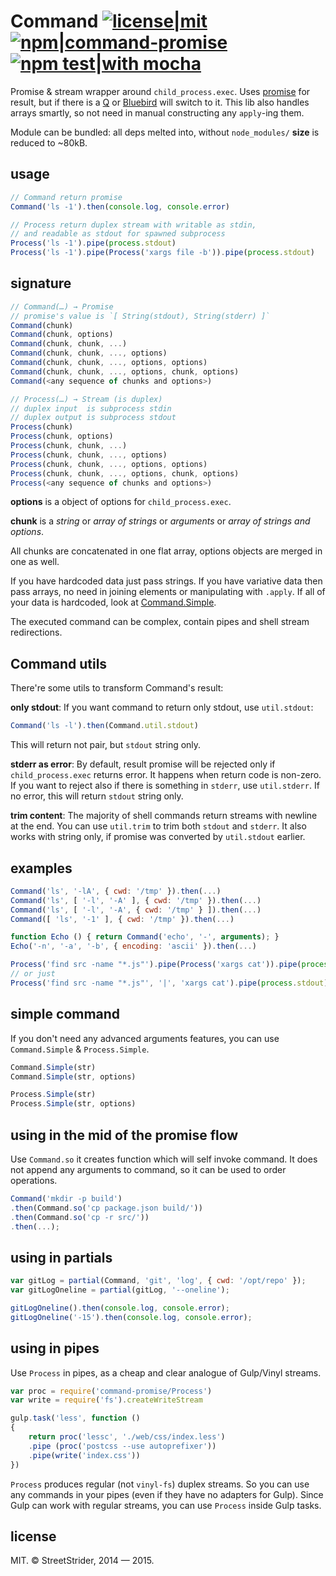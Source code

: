 # Command [![license|mit](http://img.shields.io/badge/license-MIT-brightgreen.svg?style=flat-square)](README.md#license) [![npm|command-promise](http://img.shields.io/badge/npm-command--promise-CB3837.svg?style=flat-square)](https://www.npmjs.org/package/command-promise) [![npm test|with mocha](http://img.shields.io/badge/npm%20test-with%20mocha-9E785A.svg?style=flat-square)](http://mochajs.org/)
Promise & stream wrapper around `child_process.exec`. Uses [promise](https://www.npmjs.org/package/promise) for result, but if there is a [Q](https://www.npmjs.org/package/q) or [Bluebird](https://www.npmjs.org/package/bluebird) will switch to it. This lib also handles arrays smartly, so not need in manual constructing any `apply`-ing them.

Module can be bundled: all deps melted into, without `node_modules/` **size** is reduced to ~80kB.

## usage
```javascript
// Command return promise
Command('ls -1').then(console.log, console.error)
```

```javascript
// Process return duplex stream with writable as stdin,
// and readable as stdout for spawned subprocess
Process('ls -1').pipe(process.stdout)
Process('ls -1').pipe(Process('xargs file -b')).pipe(process.stdout)
```

## signature
```javascript
// Command(…) → Promise
// promise's value is `[ String(stdout), String(stderr) ]`
Command(chunk)
Command(chunk, options)
Command(chunk, chunk, ...)
Command(chunk, chunk, ..., options)
Command(chunk, chunk, ..., options, options)
Command(chunk, chunk, ..., options, chunk, options)
Command(<any sequence of chunks and options>)

// Process(…) → Stream (is duplex)
// duplex input  is subprocess stdin
// duplex output is subprocess stdout
Process(chunk)
Process(chunk, options)
Process(chunk, chunk, ...)
Process(chunk, chunk, ..., options)
Process(chunk, chunk, ..., options, options)
Process(chunk, chunk, ..., options, chunk, options)
Process(<any sequence of chunks and options>)
```
**options** is a object of options for `child_process.exec`.

**chunk** is a *string* or *array of strings* or *arguments* or *array of strings and options*.

All chunks are concatenated in one flat array, options objects are merged in one as well.

If you have hardcoded data just pass strings. If you have variative data then pass arrays, no need in joining elements or manipulating with `.apply`. If all of your data is hardcoded, look at [Command.Simple](#simple-command).

The executed command can be complex, contain pipes and shell stream redirections.

## Command utils
There're some utils to transform Command's result:

**only stdout**: If you want command to return only stdout, use `util.stdout`:
```javascript
Command('ls -l').then(Command.util.stdout)
```
This will return not pair, but `stdout` string only.

**stderr as error**: By default, result promise will be rejected only if `child_process.exec` returns error. It happens when return code is non-zero. If you want to reject also if there is something in `stderr`, use `util.stderr`. If no error, this will return `stdout` string only.

**trim content**: The majority of shell commands return streams with newline at the end. You can use `util.trim` to trim both `stdout` and `stderr`. It also works with string only, if promise was converted by `util.stdout` earlier.

## examples
```javascript
Command('ls', '-lA', { cwd: '/tmp' }).then(...)
Command('ls', [ '-l', '-A' ], { cwd: '/tmp' }).then(...)
Command('ls', [ '-l', '-A', { cwd: '/tmp' } ]).then(...)
Command([ 'ls', '-1' ], { cwd: '/tmp' }).then(...)

function Echo () { return Command('echo', '-', arguments); }
Echo('-n', '-a', '-b', { encoding: 'ascii' }).then(...)

Process('find src -name "*.js"').pipe(Process('xargs cat')).pipe(process.stdout)
// or just
Process('find src -name "*.js"', '|', 'xargs cat').pipe(process.stdout)
```

## simple command
If you don't need any advanced arguments features, you can use `Command.Simple` & `Process.Simple`.
```javascript
Command.Simple(str)
Command.Simple(str, options)

Process.Simple(str)
Process.Simple(str, options)
```

## using in the mid of the promise flow
Use `Command.so` it creates function which will self invoke command.
It does not append any arguments to command, so it can be used to order operations.
```javascript
Command('mkdir -p build')
.then(Command.so('cp package.json build/'))
.then(Command.so('cp -r src/'))
.then(...);
```

## using in partials
```javascript
var gitLog = partial(Command, 'git', 'log', { cwd: '/opt/repo' });
var gitLogOneline = partial(gitLog, '--oneline');

gitLogOneline().then(console.log, console.error);
gitLogOneline('-15').then(console.log, console.error);
```

## using in pipes
Use `Process` in pipes, as a cheap and clear analogue of Gulp/Vinyl streams.
```javascript
var proc = require('command-promise/Process')
var write = require('fs').createWriteStream

gulp.task('less', function ()
{
	return proc('lessc', './web/css/index.less')
	.pipe (proc('postcss --use autoprefixer'))
	.pipe(write('index.css'))
})
```
`Process` produces regular (not `vinyl-fs`) duplex streams. So you can use any commands in your pipes (even if they have no adapters for Gulp). Since Gulp can work with regular streams, you can use `Process` inside Gulp tasks.

## license
MIT. © StreetStrider, 2014 — 2015.
